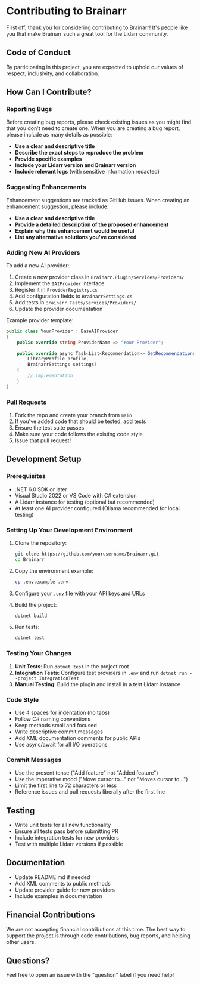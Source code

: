 # Contributing to Brainarr

First off, thank you for considering contributing to Brainarr! It's people like you that make Brainarr such a great tool for the Lidarr community.

## Code of Conduct

By participating in this project, you are expected to uphold our values of respect, inclusivity, and collaboration.

## How Can I Contribute?

### Reporting Bugs

Before creating bug reports, please check existing issues as you might find that you don't need to create one. When you are creating a bug report, please include as many details as possible:

- **Use a clear and descriptive title**
- **Describe the exact steps to reproduce the problem**
- **Provide specific examples**
- **Include your Lidarr version and Brainarr version**
- **Include relevant logs** (with sensitive information redacted)

### Suggesting Enhancements

Enhancement suggestions are tracked as GitHub issues. When creating an enhancement suggestion, please include:

- **Use a clear and descriptive title**
- **Provide a detailed description of the proposed enhancement**
- **Explain why this enhancement would be useful**
- **List any alternative solutions you've considered**

### Adding New AI Providers

To add a new AI provider:

1. Create a new provider class in `Brainarr.Plugin/Services/Providers/`
2. Implement the `IAIProvider` interface
3. Register it in `ProviderRegistry.cs`
4. Add configuration fields to `BrainarrSettings.cs`
5. Add tests in `Brainarr.Tests/Services/Providers/`
6. Update the provider documentation

Example provider template:
```csharp
public class YourProvider : BaseAIProvider
{
    public override string ProviderName => "Your Provider";
    
    public override async Task<List<Recommendation>> GetRecommendationsAsync(
        LibraryProfile profile, 
        BrainarrSettings settings)
    {
        // Implementation
    }
}
```

### Pull Requests

1. Fork the repo and create your branch from `main`
2. If you've added code that should be tested, add tests
3. Ensure the test suite passes
4. Make sure your code follows the existing code style
5. Issue that pull request!

## Development Setup

### Prerequisites

- .NET 6.0 SDK or later
- Visual Studio 2022 or VS Code with C# extension
- A Lidarr instance for testing (optional but recommended)
- At least one AI provider configured (Ollama recommended for local testing)

### Setting Up Your Development Environment

1. Clone the repository:
   ```bash
   git clone https://github.com/yourusername/Brainarr.git
   cd Brainarr
   ```

2. Copy the environment example:
   ```bash
   cp .env.example .env
   ```

3. Configure your `.env` file with your API keys and URLs

4. Build the project:
   ```bash
   dotnet build
   ```

5. Run tests:
   ```bash
   dotnet test
   ```

### Testing Your Changes

1. **Unit Tests**: Run `dotnet test` in the project root
2. **Integration Tests**: Configure test providers in `.env` and run `dotnet run --project IntegrationTest`
3. **Manual Testing**: Build the plugin and install in a test Lidarr instance

### Code Style

- Use 4 spaces for indentation (no tabs)
- Follow C# naming conventions
- Keep methods small and focused
- Write descriptive commit messages
- Add XML documentation comments for public APIs
- Use async/await for all I/O operations

### Commit Messages

- Use the present tense ("Add feature" not "Added feature")
- Use the imperative mood ("Move cursor to..." not "Moves cursor to...")
- Limit the first line to 72 characters or less
- Reference issues and pull requests liberally after the first line

## Testing

- Write unit tests for all new functionality
- Ensure all tests pass before submitting PR
- Include integration tests for new providers
- Test with multiple Lidarr versions if possible

## Documentation

- Update README.md if needed
- Add XML comments to public methods
- Update provider guide for new providers
- Include examples in documentation

## Financial Contributions

We are not accepting financial contributions at this time. The best way to support the project is through code contributions, bug reports, and helping other users.

## Questions?

Feel free to open an issue with the "question" label if you need help!